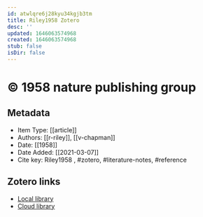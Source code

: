 ```yaml
---
id: atwlqre6j28kyu34kgjb3tm
title: Riley1958 Zotero
desc: ''
updated: 1646063574968
created: 1646063574968
stub: false
isDir: false
---
```

# © 1958 nature publishing group

## Metadata

* Item Type: [[article]]
* Authors: [[r-riley]], [[v-chapman]]
* Date: [[1958]]
* Date Added: [[2021-03-07]]
* Cite key: Riley1958
, #zotero, #literature-notes, #reference


##  Zotero links
* [Local library](zotero://select/items/1_CYQMDAWE)
* [Cloud library](http://zotero.org/users/7593438/items/CYQMDAWE)

